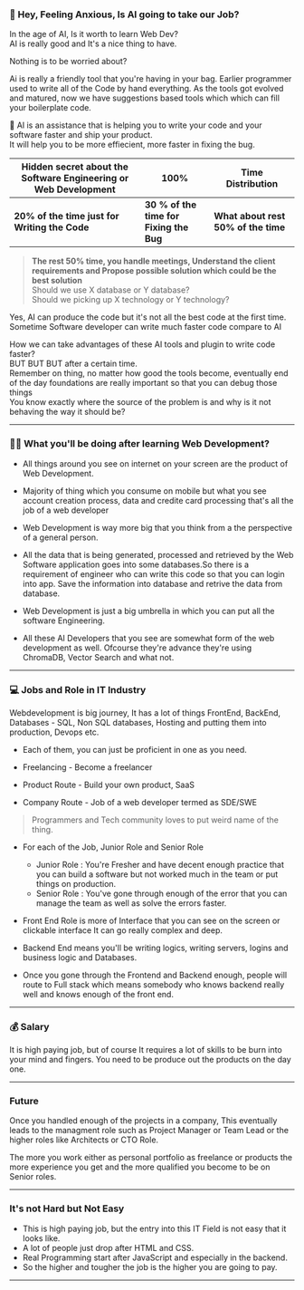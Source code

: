 ### 🤔 Hey, Feeling Anxious, Is AI going to take our Job?

In the age of AI, Is it worth to learn Web Dev? <br>
AI is really good and It's a nice thing to have.

Nothing is to be worried about?

Ai is really a friendly tool that you're having in your bag. Earlier programmer used to write all of the Code by hand everything. As the tools got evolved and matured, now we have suggestions based tools which 
which can fill your boilerplate code.

🛫 AI is an assistance that is helping you to write your code and your software faster and ship your product.<br>
It will help you to be more effiecient, more faster in fixing the bug.

| **Hidden secret about the Software Engineering or Web Development** |   **100%**  | **Time Distribution**   |
|--------------------------------------------------------------------|------|-------|
| **20% of the time just for Writing the Code** | **30 % of the time for Fixing the Bug** | **What about rest 50% of the time**|

> **The rest 50% time, you handle meetings, Understand the client requirements and Propose possible solution which could be the best solution**<br>
Should we use X database or Y database?<br>
Should we picking up X technology or Y technology?

Yes, AI can produce the code but it's not all the best code at the first time.<br>
Sometime Software developer can write much faster code compare to AI

How we can take advantages of these AI tools and plugin to write code faster?<br>
BUT BUT BUT after a certain time.<br>
Remember on thing, no matter how good the tools become, eventually end of the day foundations are really important so that you can debug those things<br>
You know exactly where the source of the problem is and why is it not behaving the way it should be?


---

### 🧑‍🏫 What you'll be doing after learning Web Development?

- All things around you see on internet on your screen are the product of Web Development.
- Majority of thing which you consume on mobile but what you see account creation process, data and credite card processing that's all the job of a web developer
- Web Development is way more big that you think from a the perspective of a general person.
- All the data that is being generated, processed and retrieved by the Web Software application goes into some databases.So there is a requirement of engineer who can write this code so that you can login into app. Save the information into database and retrive the data from database.

- Web Development is just a big umbrella in which you can put all the software Engineering.

- All these AI Developers that you see are somewhat form of the web development as well. Ofcourse they're advance they're using ChromaDB, Vector Search and what not.
 
---

### 💻 Jobs and Role in IT Industry

Webdevelopment is big journey, It has a lot of things FrontEnd, BackEnd, Databases - SQL, Non SQL databases, Hosting and putting them into production, Devops etc.

- Each of them, you can just be proficient in one as you need.

- Freelancing - Become a freelancer
- Product Route - Build your own product, SaaS
- Company Route - Job of a web developer termed as SDE/SWE

> Programmers and Tech community loves to put weird name of the thing.

- For each of the Job, Junior Role and Senior Role
  - Junior Role : You're Fresher and have decent enough practice that you can build a software but not worked much in the team or put things on production.
  - Senior Role : You've gone through enough of the error that you can manage the team as well as solve the errors faster.
 

- Front End Role is more of Interface that you can see on the screen or clickable interface It can go really complex and deep.
- Backend End means you'll be writing logics, writing servers, logins  and business logic and Databases.

- Once you gone through the Frontend and Backend enough, people will route to Full stack which means somebody who knows backend really well and knows enough of the front end. 

---

### 💰 Salary

It is high paying job, but of course It requires a lot of skills to be burn into your mind and fingers.
You need to be produce out the products on the day one.

---

### Future

Once you handled enough of the projects in a company, This eventually leads to the managment role such as Project Manager or Team Lead or the higher roles like Architects or CTO Role.

The more you work either as personal portfolio as freelance or products the more experience you get and the more qualified you become to be on Senior roles.

---

### It's not Hard but Not Easy

- This is high paying job, but the entry into this IT Field is not easy that it looks like.
- A lot of people just drop after HTML and CSS.
- Real Programming start after JavaScript and especially in the backend.
- So the higher and tougher the job is the higher you are going to pay.

---
